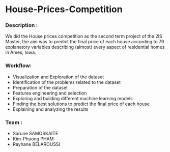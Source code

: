 # House-Prices-Competition

### Description :
We did the House prices competition as the second term project of the 2IS Master, the aim was to predict the final price of each house according to 79 explanatory variables describing (almost) every aspect of residential homes in Ames, Iowa.

### Workflow:
- Visualization and Exploration of the dataset
- Identification of the problems related to the dataset
- Preparation of the dataset
- Features engineering and selection
- Exploring and building different machine learning models
- Finding the best solutions to predict the final price of each house
- Explaining and analyzing the results

### Team :

- Sarune SAMOSKAITE
- Kim-Phuong PHAM
- Rayhane BELAROUSSI
